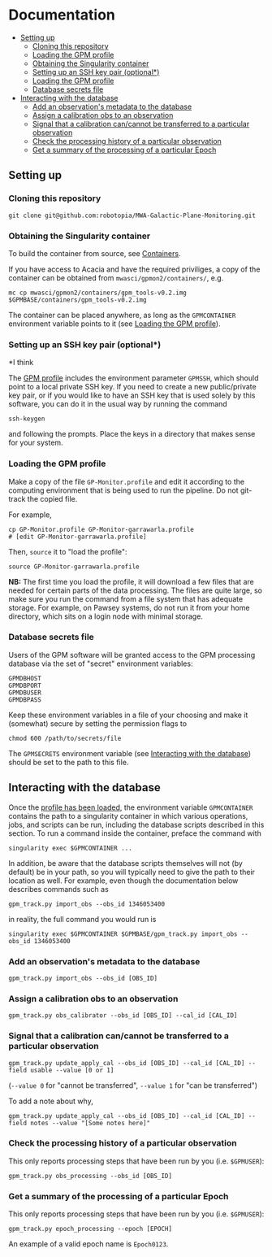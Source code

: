 # Documentation

- [Setting up](#setting-up)
  - [Cloning this repository](#cloning-this-repository)
  - [Loading the GPM profile](#loading-the-gpm-profile)
  - [Obtaining the Singularity container](#obtaining-the-singularity-container)
  - [Setting up an SSH key pair (optional\*)](#setting-up-an-ssh-key-pair-optional)
  - [Loading the GPM profile](#loading-the-gpm-profile)
  - [Database secrets file](#database-secrets-file)
- [Interacting with the database](#interacting-with-the-database)
  - [Add an observation's metadata to the database](#add-an-observations-metadata-to-the-database)
  - [Assign a calibration obs to an observation](#assign-a-calibration-obs-to-an-observation)
  - [Signal that a calibration can/cannot be transferred to a particular observation](#signal-that-a-calibration-cancannot-be-transferred-to-a-particular-observation)
  - [Check the processing history of a particular observation](#check-the-processing-history-of-a-particular-observation)
  - [Get a summary of the processing of a particular Epoch](#get-a-summary-of-the-processing-of-a-particular-epoch)

## Setting up

### Cloning this repository

```
git clone git@github.com:robotopia/MWA-Galactic-Plane-Monitoring.git
```

### Obtaining the Singularity container

To build the container from source, see [Containers](../containers).

If you have access to Acacia and have the required priviliges, a copy of the container can be obtained from `mwasci/gpmon2/containers/`, e.g.
```
mc cp mwasci/gpmon2/containers/gpm_tools-v0.2.img $GPMBASE/containers/gpm_tools-v0.2.img
```
The container can be placed anywhere, as long as the `GPMCONTAINER` environment variable points to it (see [Loading the GPM profile](#loading-the-gpm-profile)).

### Setting up an SSH key pair (optional\*)
\*I think

The [GPM profile](#loading-the-gpm-profile) includes the environment parameter `GPMSSH`, which should point to a local private SSH key.
If you need to create a new public/private key pair, or if you would like to have an SSH key that is used solely by this software, you can do it in the usual way by running the command
```
ssh-keygen
```
and following the prompts.
Place the keys in a directory that makes sense for your system.

### Loading the GPM profile

Make a copy of the file `GP-Monitor.profile` and edit it according to the computing environment that is being used to run the pipeline.
Do not git-track the copied file.

For example,

```
cp GP-Monitor.profile GP-Monitor-garrawarla.profile
# [edit GP-Monitor-garrawarla.profile]
```

Then, `source` it to "load the profile":

```
source GP-Monitor-garrawarla.profile
```

**NB:** The first time you load the profile, it will download a few files that are needed for certain parts of the data processing.
The files are quite large, so make sure you run the command from a file system that has adequate storage.
For example, on Pawsey systems, do not run it from your home directory, which sits on a login node with minimal storage.

### Database secrets file

Users of the GPM software will be granted access to the GPM processing database via the set of "secret" environment variables:
```
GPMDBHOST
GPMDBPORT
GPMDBUSER
GPMDBPASS
```

Keep these environment variables in a file of your choosing and make it (somewhat) secure by setting the permission flags to
```
chmod 600 /path/to/secrets/file
```

The `GPMSECRETS` environment variable (see [Interacting with the database](#interacting-with-the-database)) should be set to the path to this file.

## Interacting with the database

Once the [profile has been loaded](#load-the-gpm-profile), the environment variable `GPMCONTAINER` contains the path to a singularity container in which various operations, jobs, and scripts can be run, including the database scripts described in this section.
To run a command inside the container, preface the command with
```
singularity exec $GPMCONTAINER ...
```
In addition, be aware that the database scripts themselves will not (by default) be in your path, so you will typically need to give the path to their location as well.
For example, even though the documentation below describes commands such as
```
gpm_track.py import_obs --obs_id 1346053400
```
in reality, the full command you would run is
```
singularity exec $GPMCONTAINER $GPMBASE/gpm_track.py import_obs --obs_id 1346053400
```

### Add an observation's metadata to the database

```
gpm_track.py import_obs --obs_id [OBS_ID]
```

### Assign a calibration obs to an observation

```
gpm_track.py obs_calibrator --obs_id [OBS_ID] --cal_id [CAL_ID]
```

### Signal that a calibration can/cannot be transferred to a particular observation

```
gpm_track.py update_apply_cal --obs_id [OBS_ID] --cal_id [CAL_ID] --field usable --value [0 or 1]
```

(`--value 0` for "cannot be transferred", `--value 1` for "can be transferred")

To add a note about why,

```
gpm_track.py update_apply_cal --obs_id [OBS_ID] --cal_id [CAL_ID] --field notes --value "[Some notes here]"
```

### Check the processing history of a particular observation

This only reports processing steps that have been run by you (i.e. `$GPMUSER`):
```
gpm_track.py obs_processing --obs_id [OBS_ID]
```

### Get a summary of the processing of a particular Epoch

This only reports processing steps that have been run by you (i.e. `$GPMUSER`):
```
gpm_track.py epoch_processing --epoch [EPOCH]
```

An example of a valid epoch name is `Epoch0123`.
